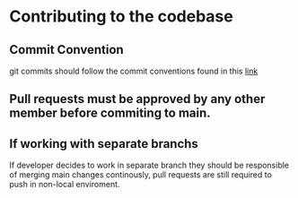 # Contributing to the codebase

## Commit Convention
git commits should follow the commit conventions found in this [link](https://www.conventionalcommits.org/en/v1.0.0/#summary)

## Pull requests must be approved by any other member before commiting to main.

## If working with separate branchs
If developer decides to work in separate branch they should be responsible of merging main changes continously, pull requests are still required to push in non-local enviroment.

